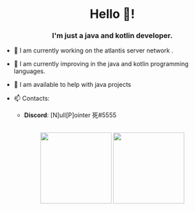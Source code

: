 <h1 align="center">Hello 👋!</h1>
<h3 align="center">I'm just a java and kotlin developer.</h3>

- 🔭 I am currently working on the atlantis server network .
- 🌱 I am currently improving in the java and kotlin programming languages.
- 🤝 I am available to help with java projects  


- 📫 Contacts: <br>
  * **Discord**: [N]ull[P]ointer 死#5555

<p align="center">
	<br>
	<img src="https://github-readme-stats.vercel.app/api?username=MrCheating&show_icons=true&theme=radical" height="165px">
	<img src="https://github-readme-stats.vercel.app/api/top-langs/?username=MrCheating&show_icons=true&theme=radical" height="165px">
</p>
